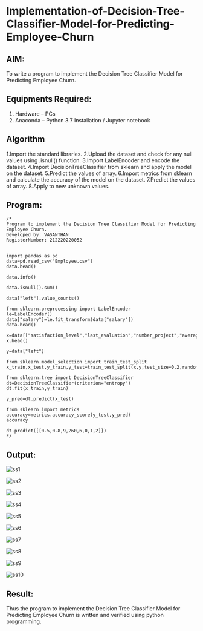 # Implementation-of-Decision-Tree-Classifier-Model-for-Predicting-Employee-Churn

## AIM:
To write a program to implement the Decision Tree Classifier Model for Predicting Employee Churn.

## Equipments Required:
1. Hardware – PCs
2. Anaconda – Python 3.7 Installation / Jupyter notebook

## Algorithm
1.Import the standard libraries. 
2.Upload the dataset and check for any null values using .isnull() function. 
3.Import LabelEncoder and encode the dataset. 
4.Import DecisionTreeClassifier from sklearn and apply the model on the dataset. 
5.Predict the values of array. 
6.Import metrics from sklearn and calculate the accuracy of the model on the dataset. 
7.Predict the values of array. 
8.Apply to new unknown values.

## Program:
```
/*
Program to implement the Decision Tree Classifier Model for Predicting Employee Churn.
Developed by: VASANTHAN 
RegisterNumber: 212220220052


import pandas as pd
data=pd.read_csv("Employee.csv")
data.head()

data.info()

data.isnull().sum()

data["left"].value_counts()

from sklearn.preprocessing import LabelEncoder
le=LabelEncoder()
data["salary"]=le.fit_transform(data["salary"])
data.head()

x=data[["satisfaction_level","last_evaluation","number_project","average_montly_hours","time_spend_company","Work_accident","promotion_last_5years","salary"]]
x.head()

y=data["left"]

from sklearn.model_selection import train_test_split
x_train,x_test,y_train,y_test=train_test_split(x,y,test_size=0.2,random_state=100)

from sklearn.tree import DecisionTreeClassifier
dt=DecisionTreeClassifier(criterion="entropy")
dt.fit(x_train,y_train)

y_pred=dt.predict(x_test)

from sklearn import metrics
accuracy=metrics.accuracy_score(y_test,y_pred)
accuracy

dt.predict([[0.5,0.8,9,260,6,0,1,2]])
*/
```

## Output:
![ss1](https://user-images.githubusercontent.com/115924983/203999566-26fd458e-2671-4ab0-a75b-0f8c87bd2335.png)

![ss2](https://user-images.githubusercontent.com/115924983/203999587-bc804e18-b5ce-4245-a33e-b52941002fd0.png)

![ss3](https://user-images.githubusercontent.com/115924983/203999625-6a522fa5-a3c7-41d5-b7da-eb92013c8fae.png)

![ss4](https://user-images.githubusercontent.com/115924983/203999647-e0cb47f8-735e-4185-968b-6397ef410184.png)

![ss5](https://user-images.githubusercontent.com/115924983/203999665-a17900f5-12d1-4a46-bbb2-bb2f13623237.png)

![ss6](https://user-images.githubusercontent.com/115924983/203999678-67910e35-8c2c-4a3b-aaca-3b6be59f88f8.png)

![ss7](https://user-images.githubusercontent.com/115924983/203999693-0d39e0b6-785d-4bc9-ba31-cf8b51c719b6.png)

![ss8](https://user-images.githubusercontent.com/115924983/203999719-526ead30-243e-40ad-870a-8fef2d4bd832.png)

![ss9](https://user-images.githubusercontent.com/115924983/203999764-beebe4fa-14fa-4e14-8beb-2b22563ef697.png)

![ss10](https://user-images.githubusercontent.com/115924983/203999791-1b1872e7-6c1b-4788-b33e-cbefb357c754.png)


## Result:
Thus the program to implement the  Decision Tree Classifier Model for Predicting Employee Churn is written and verified using python programming.
